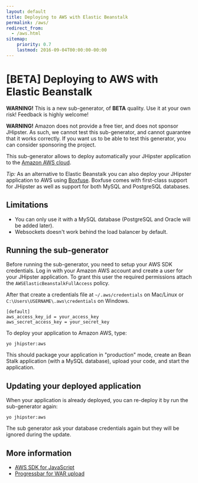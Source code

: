 ```yaml
---
layout: default
title: Deploying to AWS with Elastic Beanstalk
permalink: /aws/
redirect_from:
  - /aws.html
sitemap:
    priority: 0.7
    lastmod: 2016-09-04T00:00:00-00:00
---
```


# <i class="fa fa-cloud-upload"></i> [BETA] Deploying to AWS with Elastic Beanstalk

**WARNING!** This is a new sub-generator, of **BETA** quality. Use it at your own risk! Feedback is highly welcome!

**WARNING!** Amazon does not provide a free tier, and does not sponsor JHipster. As such, we cannot test this sub-generator, and cannot guarantee that it works correctly. If you want us to be able to test this generator, you can consider sponsoring the project.

This sub-generator allows to deploy automatically your JHipster application to the [Amazon AWS cloud](https://aws.amazon.com/).

<div class="alert alert-info"> <i>Tip:</i> As an alternative to Elastic Beanstalk you can also deploy your JHipster application to AWS using <a href="{{ site.url }}/boxfuse/">Boxfuse</a>.  
Boxfuse comes with first-class support for JHipster as well as support for both MySQL and PostgreSQL databases.</div>

## Limitations

*   You can only use it with a MySQL database (PostgreSQL and Oracle will be added later).
*   Websockets doesn't work behind the load balancer by default.

## Running the sub-generator

Before running the sub-generator, you need to setup your AWS SDK credentials.  Log in with your Amazon AWS account and create a user for your JHipster application. To grant this user the required permissions attach the `AWSElasticBeanstalkFullAccess` policy.

After that create a credentials file at `~/.aws/credentials` on Mac/Linux or `C:\Users\USERNAME\.aws\credentials` on Windows.

```
[default]
aws_access_key_id = your_access_key
aws_secret_access_key = your_secret_key
```

To deploy your application to Amazon AWS, type:

`yo jhipster:aws`

This should package your application in "production" mode, create an Bean Stalk application (with a MySQL database), upload your code, and start the application.

## Updating your deployed application

When your application is already deployed, you can re-deploy it by run the sub-generator again:

`yo jhipster:aws`

The sub generator ask your database credentials again but they will be ignored during the update.

## More information

*   [AWS SDK for JavaScript](http://aws.amazon.com/sdk-for-node-js)
*   [Progressbar for WAR upload](https://github.com/tj/node-progress)
